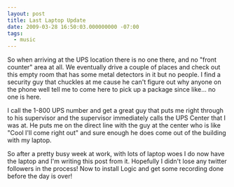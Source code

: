 ```yaml
---
layout: post
title: Last Laptop Update
date: 2009-03-28 16:50:03.000000000 -07:00
tags:
  - music
---
```

So when arriving at the UPS location there is no one there, and no "front counter" area at all. We eventually drive a couple of places and check out this empty room that has some metal detectors in it but no people. I find a security guy that chuckles at me cause he can't figure out why anyone on the phone well tell me to come here to pick up a package since like... no one is here.

I call the 1-800 UPS number and get a great guy that puts me right through to his supervisor and the supervisor immediately calls the UPS Center that I was at. He puts me on the direct line with the guy at the center who is like "Cool I'll come right out" and sure enough he does come out of the building with my laptop.

So after a pretty busy week at work, with lots of laptop woes I do now have the laptop and I'm writing this post from it. Hopefully I didn't lose any twitter followers in the process! Now to install Logic and get some recording done before the day is over!
